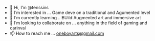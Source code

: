 - 👋 Hi, I’m @tenssins
- 👀 I’m interested in ... Game deve on a traditional and Agumented level 
- 🌱 I’m currently learning .. BUild Augmented art and immersive art
- 💞️ I’m looking to collaborate on ... anything in the field of gaming and carinval 
- 📫 How to reach me ... oneboyarts@gmail.com

<!---
tenssins/tenssins is a ✨ special ✨ repository because its `README.md` (this file) appears on your GitHub profile.
You can click the Preview link to take a look at your changes.
--->
